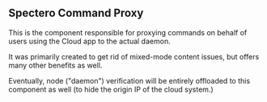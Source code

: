 ﻿## Spectero Command Proxy

This is the component responsible for proxying commands on behalf of users using the Cloud app to the actual daemon.

It was primarily created to get rid of mixed-mode content issues, but offers many other benefits as well.

Eventually, node ("daemon") verification will be entirely offloaded to this component as well (to hide the origin IP of the cloud system.)